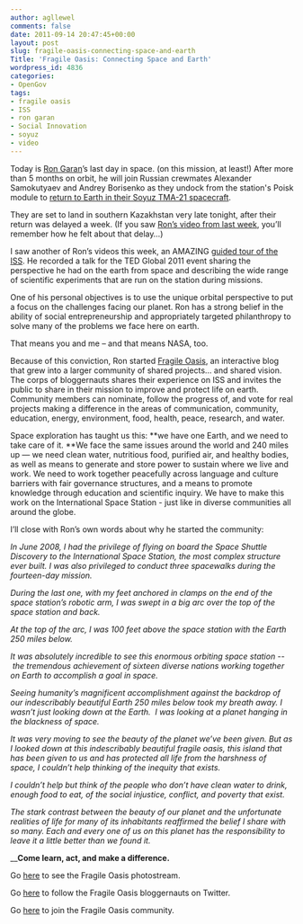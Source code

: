 ```yaml
---
author: agllewel
comments: false
date: 2011-09-14 20:47:45+00:00
layout: post
slug: fragile-oasis-connecting-space-and-earth
Title: 'Fragile Oasis: Connecting Space and Earth'
wordpress_id: 4836
categories:
- OpenGov
tags:
- fragile oasis
- ISS
- ron garan
- Social Innovation
- soyuz
- video
---
```


Today is [Ron Garan](http://www.fragileoasis.org/bloggernauts/Astro_Ron/)’s last day in space. (on this mission, at least!) After more than 5 months on orbit, he will join Russian crewmates Alexander Samokutyaev and Andrey Borisenko as they undock from the station's Poisk module to [return to Earth in their Soyuz TMA-21 spacecraft](http://www.nasa.gov/multimedia/videogallery/index.html?media_id=96666621).

They are set to land in southern Kazakhstan very late tonight, after their return was delayed a week. (If you saw [Ron’s video from last week](http://open.nasa.gov/blog/2011/09/02/i’m-the-highest-person-feelin’-low/), you’ll remember how he felt about that delay…)

I saw another of Ron’s videos this week, an AMAZING [guided tour of the ISS](http://blog.ted.com/2011/07/14/the-orbital-perspective-ron-garan-from-the-iss/). He recorded a talk for the TED Global 2011 event sharing the perspective he had on the earth from space and describing the wide range of scientific experiments that are run on the station during missions.

One of his personal objectives is to use the unique orbital perspective to put a focus on the challenges facing our planet. Ron has a strong belief in the ability of social entrepreneurship and appropriately targeted philanthropy to solve many of the problems we face here on earth.

That means you and me – and that means NASA, too.

Because of this conviction, Ron started [Fragile Oasis](http://www.fragileoasis.org/), an interactive blog that grew into a larger community of shared projects… and shared vision. The corps of bloggernauts shares their experience on ISS and invites the public to share in their mission to improve and protect life on earth. Community members can nominate, follow the progress of, and vote for real projects making a difference in the areas of communication, community, education, energy, environment, food, health, peace, research, and water.

Space exploration has taught us this: **we have one Earth, and we need to take care of it. **We face the same issues around the world and 240 miles up — we need clean water, nutritious food, purified air, and healthy bodies, as well as means to generate and store power to sustain where we live and work. We need to work together peacefully across language and culture barriers with fair governance structures, and a means to promote knowledge through education and scientific inquiry. We have to make this work on the International Space Station - just like in diverse communities all around the globe.

I’ll close with Ron’s own words about why he started the community:

_In June 2008, I had the privilege of flying on board the Space Shuttle Discovery to the International Space Station, the most complex structure ever built. I was also privileged to conduct three spacewalks during the fourteen-day mission._

_During the last one, with my feet anchored in clamps on the end of the space station’s robotic arm, I was swept in a big arc over the top of the space station and back._

_At the top of the arc, I was 100 feet above the space station with the Earth 250 miles below._

_It was absolutely incredible to see this enormous orbiting space station --  the tremendous achievement of sixteen diverse nations working together on Earth to accomplish a goal in space._

_Seeing humanity’s magnificent accomplishment against the backdrop of our indescribably beautiful Earth 250 miles below took my breath away. I wasn’t just looking down at the Earth.  I was looking at a planet hanging in the blackness of space._

_It was very moving to see the beauty of the planet we’ve been given. But as I looked down at this indescribably beautiful fragile oasis, this island that has been given to us and has protected all life from the harshness of space, I couldn’t help thinking of the inequity that exists._

_I couldn’t help but think of the people who don’t have clean water to drink, enough food to eat, of the social injustice, conflict, and poverty that exist._

_The stark contrast between the beauty of our planet and the unfortunate realities of life for many of its inhabitants reaffirmed the belief I share with so many. Each and every one of us on this planet has the responsibility to leave it a little better than we found it._

__**Come learn, act, and make a difference.**

Go [here](http://www.flickr.com/photos/fragileoasis/) to see the Fragile Oasis photostream.

Go [here](http://twitter.com/#!/FragileOasis) to follow the Fragile Oasis bloggernauts on Twitter.

Go [here](http://www.fragileoasis.org/accounts/register/) to join the Fragile Oasis community.





